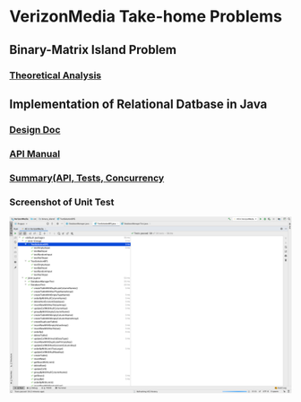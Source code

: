 # VerizonMedia Take-home Problems

## Binary-Matrix Island Problem
### [Theoretical Analysis](files/Analysis_binary_island.md)


## Implementation of Relational Datbase in Java
### [Design Doc](files/DB_Design_Doc.md)

### [API Manual](files/DB_API_Manual.md)

### [Summary(API, Tests, Concurrency](files/DB_Summary.md)

### Screenshot of Unit Test
![Unit Test](/files/screenshot-test.png?raw=true "demo")
